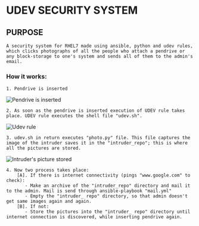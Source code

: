 # UDEV SECURITY SYSTEM

## PURPOSE
    A security system for RHEL7 made using ansible, python and udev rules, which clicks photographs of all the people who attach a pendrive or any block-storage to one's system and sends all of them to the admin's email.

### How it works:
    1. Pendrive is inserted
![Pendrive is inserted](https://raw.githubusercontent.com/pangit96/udev_security/tree/master/screenshots/pendrive_inserted.png)

    2. As soon as the pendrive is inserted execution of UDEV rule takes place. UDEV rule executes the shell file "udev.sh".
![Udev rule](https://raw.githubusercontent.com/pangit96/udev_security/tree/master/screenshots/dir_udev.png)

    3. udev.sh in return executes "photo.py" file. This file captures the image of the intruder saves it in the "intruder_repo"; this is where all the pictures are stored.
![Intruder's picture stored](https://raw.githubusercontent.com/pangit96/udev_security/tree/master/screenshots/intruder_directory.png)

    
    4. Now two process takes place:
        [A]. If there is internet connectivity (pings "www.google.com" to check):
           - Make an archive of the "intruder_repo" directory and mail it to the admin. Mail is send through ansible-playbook "mail.yml"
           - Empty the "intruder_ repo" directory, so that admin doesn't get same images again and again.
        [B]. If not:
           - Store the pictures into the "intruder_ repo" directory until internet connection is discovered, while inserting pendrive again.
    


        

